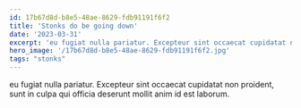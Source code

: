 ```yaml
---
id: 17b67d8d-b8e5-48ae-8629-fdb91191f6f2
title: 'Stonks do be going down'
date: '2023-03-31'
excerpt: 'eu fugiat nulla pariatur. Excepteur sint occaecat cupidatat non proident, sunt in culpa qui officia deserunt mollit anim id est laborum.'
hero_image: '/17b67d8d-b8e5-48ae-8629-fdb91191f6f2.jpg'
tags: "stonks"
---
```


eu fugiat nulla pariatur. Excepteur sint occaecat cupidatat non proident, sunt in culpa qui officia deserunt mollit anim id est laborum.
